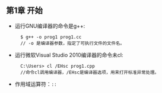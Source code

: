 ## 第1章 开始
- 运行GNU编译器的命令是g++:

		$ g++ -o prog1 prog1.cc
      	// -o 是编译器参数，指定了可执行文件的文件名。
- 运行微软Visual Studio 2010编译器的命令未cl:

		C:\Users> cl /EHsc prog1.cpp
        //命令cl调用编译器，/EHsc是编译器选项，用来打开标准异常处理。
- 作用域运算符：`::`